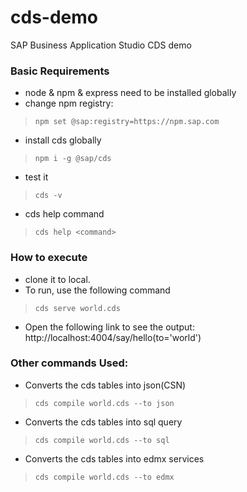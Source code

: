 # cds-demo
SAP Business Application Studio CDS demo

### Basic Requirements
- node & npm & express need to be installed globally
- change npm registry:
>   `npm set @sap:registry=https://npm.sap.com`
- install cds globally
>   `npm i -g @sap/cds`
- test it
>   `cds -v`
- cds help command
>   `cds help <command>`

### How to execute
- clone it to local.
- To run, use the following command
>   `cds serve world.cds`
- Open the following link to see the output: http://localhost:4004/say/hello(to='world')


### Other commands Used:
- Converts the cds tables into json(CSN)
>   `cds compile world.cds --to json`
- Converts the cds tables into sql query
>   `cds compile world.cds --to sql`
- Converts the cds tables into edmx services
>   `cds compile world.cds --to edmx`
